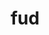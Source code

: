 ---
category: 3-letters
denotation: null
name: fud
reference_link: https://www.etymonline.com/word/fud
root_language: null
root_name: null
title: fud
type: free
word_sums:
- respelling: fud
  sum: 'Fud + '
---